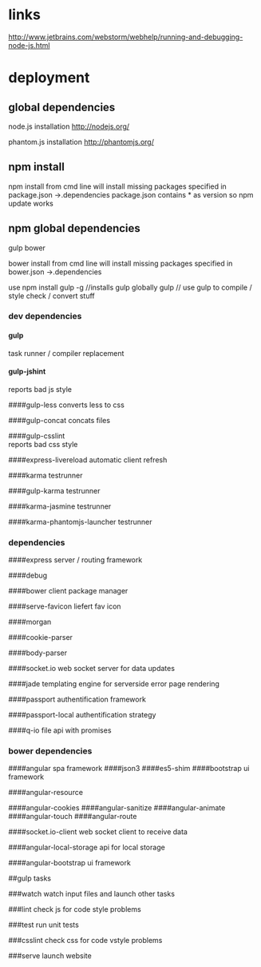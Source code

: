 # links

http://www.jetbrains.com/webstorm/webhelp/running-and-debugging-node-js.html

# deployment

## global dependencies

node.js installation
http://nodejs.org/

phantom.js installation
http://phantomjs.org/

## npm install

npm install from cmd line will install missing packages specified in package.json ->.dependencies
package.json contains * as version so npm update works

## npm global dependencies

gulp
bower

bower install from cmd line will install missing packages specified in bower.json ->.dependencies

use 
npm install gulp -g //installs gulp globally
gulp                // use gulp to compile / style check / convert stuff

### dev dependencies

#### gulp
task runner / compiler replacement

#### gulp-jshint
reports bad js style

####gulp-less
converts less to css

####gulp-concat
concats files

####gulp-csslint    
reports bad css style

####express-livereload
automatic client refresh
 
####karma
testrunner

####gulp-karma
testrunner

####karma-jasmine
testrunner

####karma-phantomjs-launcher
testrunner

### dependencies

####express
server / routing framework

####debug


####bower
client package manager

####serve-favicon
liefert fav icon


####morgan

####cookie-parser

####body-parser

####socket.io
web socket server for data updates

####jade
templating engine for serverside error page rendering

####passport
authentification framework

####passport-local
authentification strategy

####q-io
file api with promises

### bower dependencies

####angular
spa framework
####json3
####es5-shim
####bootstrap
ui framework

####angular-resource

####angular-cookies
####angular-sanitize
####angular-animate
####angular-touch
####angular-route

####socket.io-client
web socket client to receive data

####angular-local-storage
api for local storage

####angular-bootstrap
ui framework

##gulp tasks

###watch
watch input files and launch other tasks

###lint
check js for code style problems

###test
run unit tests

###csslint
check css for code vstyle problems

###serve
launch website